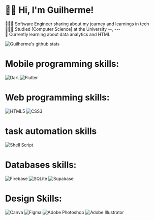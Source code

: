 <!-- null -->

# 👋🏻 Hi, I'm Guilherme!

👨🏻‍💻 Software Engineer sharing about my journey and learnings in tech<br/>
👨🏻‍🎓 Studied [Computer Science] at the University --, ---<br/>
💭 Currently learning about data analytics and HTML<br/>

<!-- GRPM -->
![Guilherme's github stats](https://github-readme-stats.vercel.app/api?username=GuilhermeCalheirosdb&theme=dark&hide_border=false&include_all_commits=true&count_private=true&bg_color=333333&title_color=ffffff&text_color=ffffff)<br/>

# Mobile programming skills:

![Dart](https://img.shields.io/badge/dart-%230175C2.svg?style=for-the-badge&logo=dart&logoColor=white) 
![Flutter](https://img.shields.io/badge/Flutter-%2302569B.svg?style=for-the-badge&logo=Flutter&logoColor=white)

# Web programming skills:

![HTML5](https://img.shields.io/badge/html5-%23E34F26.svg?style=for-the-badge&logo=html5&logoColor=white)
![CSS3](https://img.shields.io/badge/css3-%231572B6.svg?style=for-the-badge&logo=css3&logoColor=white)


# task automation skills

![Shell Script](https://img.shields.io/badge/shell_script-%23121011.svg?style=for-the-badge&logo=gnu-bash&logoColor=white&color=333333)


# Databases skills:

![Firebase](https://img.shields.io/badge/Firebase-039BE5?style=for-the-badge&logo=Firebase&logoColor=ffcc33&color=149ee6) 
![SQLite](https://img.shields.io/badge/sqlite-%2307405e.svg?style=for-the-badge&logo=sqlite&logoColor=108ddf&color=333333) 
![Supabase](https://img.shields.io/badge/Supabase-3ECF8E?style=for-the-badge&logo=supabase&logoColor=3ECF8E&color=333333)

# Design Skills:

![Canva](https://img.shields.io/badge/Canva-%2300C4CC.svg?style=for-the-badge&logo=Canva&logoColor=white&color=6744e4) 
![Figma](https://img.shields.io/badge/figma-%23F24E1E.svg?style=for-the-badge&logo=figma&logoColor=white) 
![Adobe Photoshop](https://img.shields.io/badge/adobe%20photoshop-%2331A8FF.svg?style=for-the-badge&logo=adobe%20photoshop&logoColor=white) 
![Adobe Illustrator](https://img.shields.io/badge/adobe%20illustrator-%23FF9A00.svg?style=for-the-badge&logo=adobe%20illustrator&logoColor=white)


<!-- GRPM -->
